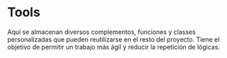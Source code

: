 Tools
========================================================================

Aquí se almacenan diversos complementos, funciones y classes personalizadas que pueden reutilizarse en el resto del proyecto. Tiene el objetivo de permitir un trabajo más ágil y reducir la repetición de lógicas.